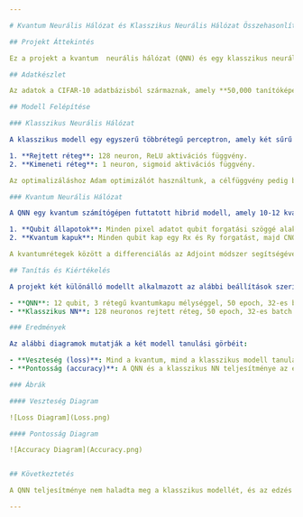```yaml
---

# Kvantum Neurális Hálózat és Klasszikus Neurális Hálózat Összehasonlító Értékelés

## Projekt Áttekintés

Ez a projekt a kvantum  neurális hálózat (QNN) és egy klasszikus neurális hálózat (NN) teljesítményét hasonlítja össze a **CIFAR-10** képadatbázison, amely 10 különböző osztályú képet tartalmaz. A projekt célja annak vizsgálata, hogy a kvantuminformatikai módszerek hogyan teljesítenek azonos körülmények között egy hagyományos neurális hálózathoz képest.

## Adatkészlet

Az adatok a CIFAR-10 adatbázisból származnak, amely **50,000 tanítóképet** és **10,000 tesztképet** tartalmaz. A képeket 10 kategóriába sorolták, mint például repülőgép, autó, madár stb.

## Modell Felépítése

### Klasszikus Neurális Hálózat

A klasszikus modell egy egyszerű többrétegű perceptron, amely két sűrű réteget tartalmaz:

1. **Rejtett réteg**: 128 neuron, ReLU aktivációs függvény.
2. **Kimeneti réteg**: 1 neuron, sigmoid aktivációs függvény.

Az optimalizáláshoz Adam optimizálót használtunk, a célfüggvény pedig bináris keresztentrópia volt.

### Kvantum Neurális Hálózat

A QNN egy kvantum számítógépen futtatott hibrid modell, amely 10-12 kvantumbit (qubit) segítségével végzi az információ feldolgozását. A QNN felépítése:

1. **Qubit állapotok**: Minden pixel adatot qubit forgatási szöggé alakítunk.
2. **Kvantum kapuk**: Minden qubit kap egy Rx és Ry forgatást, majd CNOT kapuk kapcsolják össze a qubitokat.

A kvantumrétegek között a differenciálás az Adjoint módszer segítségével történik, ami hatékonyabb és gyorsabb.

## Tanítás és Kiértékelés

A projekt két különálló modellt alkalmazott az alábbi beállítások szerint:

- **QNN**: 12 qubit, 3 rétegű kvantumkapu mélységgel, 50 epoch, 32-es batch méret.
- **Klasszikus NN**: 128 neuronos rejtett réteg, 50 epoch, 32-es batch méret.

### Eredmények

Az alábbi diagramok mutatják a két modell tanulási görbéit:

- **Veszteség (loss)**: Mind a kvantum, mind a klasszikus modell tanulási veszteségét ábrázolja az edzési és validációs adatokon.
- **Pontosság (accuracy)**: A QNN és a klasszikus NN teljesítménye az edzési és validációs adatokon.

### Ábrák

#### Veszteség Diagram

![Loss Diagram](Loss.png)

#### Pontosság Diagram

![Accuracy Diagram](Accuracy.png)


## Következtetés

A QNN teljesítménye nem haladta meg a klasszikus modellét, és az edzés is lassabb volt. Mindazonáltal a QNN kevesebb paraméterrel dolgozott, ami potenciálisan előnyös lehet nagyobb adatbázisok és nagyobb számítási erőforrások használata esetén. Ez a projekt kezdeti lépéseket tesz a kvantumszámítási módszerek gyakorlati alkalmazása felé a neurális hálózatok területén.

---
```

